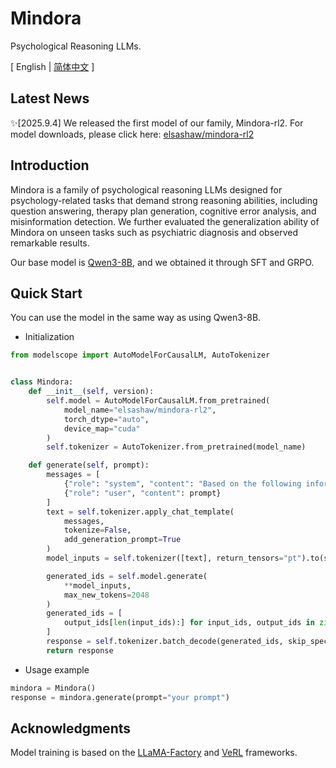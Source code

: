 # Mindora

Psychological Reasoning LLMs.

\[ English | [简体中文](README_zh.md) \]

## Latest News

✨[2025.9.4] We released the first model of our family, Mindora-rl2. For model downloads, please click here: [elsashaw/mindora-rl2](https://www.modelscope.cn/models/elsashaw/mindora-rl2/summary)

## Introduction

Mindora is a family of psychological reasoning LLMs designed for psychology-related tasks that demand strong reasoning abilities, including question answering, therapy plan generation, cognitive error analysis, and misinformation detection. We further evaluated the generalization ability of Mindora on unseen tasks such as psychiatric diagnosis and observed remarkable results.

Our base model is [Qwen3-8B](https://www.modelscope.cn/models/Qwen/Qwen3-8B), and we obtained it through SFT and GRPO.



## Quick Start

You can use the model in the same way as using Qwen3-8B.

-   Initialization

```python
from modelscope import AutoModelForCausalLM, AutoTokenizer


class Mindora:
    def __init__(self, version):
        self.model = AutoModelForCausalLM.from_pretrained(
            model_name="elsashaw/mindora-rl2",
            torch_dtype="auto",
            device_map="cuda"
        )
        self.tokenizer = AutoTokenizer.from_pretrained(model_name)

    def generate(self, prompt):
        messages = [
            {"role": "system", "content": "Based on the following information of a case to make judgements. When answering, follow these steps concisely:\n\n 1. Reasoning Phase:\n   - Enclose all analysis within <think> tags\n   - Use structured subtitles (e.g., '###Comparing with Given Choices:') on separate lines\n   - Final section must be '###Final Conclusion:'\n\n2. Answer Phase:\n - Enclose your answer within <answer> tags\n - The answer phase should end with 'Answer: [option]'.\n - The answer should be aligned with reasoning phase. \nDeviation from this format is prohibited."},
            {"role": "user", "content": prompt}
        ]
        text = self.tokenizer.apply_chat_template(
            messages,
            tokenize=False,
            add_generation_prompt=True
        )
        model_inputs = self.tokenizer([text], return_tensors="pt").to(self.model.device)

        generated_ids = self.model.generate(
            **model_inputs,
            max_new_tokens=2048
        )
        generated_ids = [
            output_ids[len(input_ids):] for input_ids, output_ids in zip(model_inputs.input_ids, generated_ids)
        ]
        response = self.tokenizer.batch_decode(generated_ids, skip_special_tokens=True)[0]
        return response
```
-   Usage example

```python
mindora = Mindora()
response = mindora.generate(prompt="your prompt")
```


## Acknowledgments
Model training is based on the [LLaMA-Factory](https://github.com/hiyouga/LLaMA-Factory) and [VeRL](https://github.com/volcengine/verl) frameworks.
